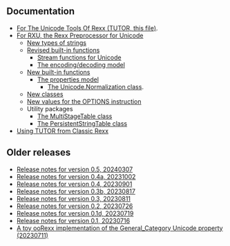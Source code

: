 ## Documentation

* [For The Unicode Tools Of Rexx (TUTOR, this file)](../).
* [For RXU, the Rexx Preprocessor for Unicode](./rxu/)
  * [New types of strings](./string-types/)
  * [Revised built-in functions](./built-in/)
    * [Stream functions for Unicode](./stream/)
    * [The encoding/decoding model](https://rexx.epbcn.com/tutor/doc/encodings/)
  * [New built-in functions](./new-functions/)
    * [The properties model](./properties/)
      * [The Unicode.Normalization class](./properties/normalization/).
  * [New classes](./new-classes/)
  * [New values for the OPTIONS instruction](./options/)
  * Utility packages
    * [The MultiStageTable class](./multi-stage-table/)
    * [The PersistentStringTable class](./persistent-string-table/)
* [Using TUTOR from Classic Rexx](./using-tutor-from-classic-rexx/)

## Older releases

- [Release notes for version 0.5, 20240307](0.5-release-notes.md)<br>
- [Release notes for version 0.4a, 20231002](0.4a-release-notes.md)<br>
- [Release notes for version 0.4, 20230901](0.4-release-notes.md)<br>
- [Release notes for version 0.3b, 20230817](0.3b-release-notes.md)<br>
- [Release notes for version 0.3, 20230811](0.3-release-notes.md)<br>
- [Release notes for version 0.2, 20230726](0.2-release-notes.md)<br>
- [Release notes for version 0.1d, 20230719](0.1d-release-notes.md)<br>
- [Release notes for version 0.1, 20230716](0.1-release-notes.md)<br>
- [A toy ooRexx implementation of the General_Category Unicode property (20230711)](pre-0.1-release-notes.md)

